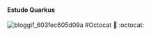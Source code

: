 #### Estudo Quarkus


![bloggif_603fec605d09a](https://user-images.githubusercontent.com/54145667/110047598-ef320d80-7d2c-11eb-8e55-9197f98bfac1.png)
#Octocat 
:vulcan_salute: :octocat:
